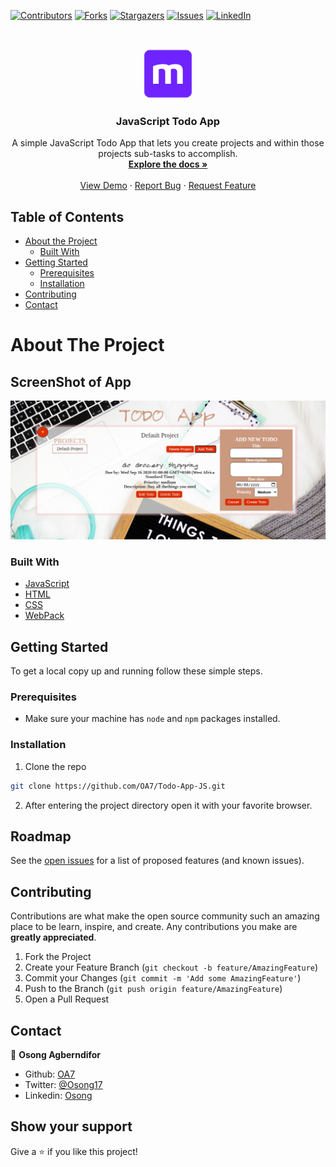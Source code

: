 [![Contributors][contributors-shield]][contributors-url]
[![Forks][forks-shield]][forks-url]
[![Stargazers][stars-shield]][stars-url]
[![Issues][issues-shield]][issues-url]
[![LinkedIn][linkedin-shield]][linkedin-url]



<!-- PROJECT LOGO -->
<br />
<p align="center">
  <a href="https://github.com/OA7/JS-Restaurant-Page">
    <img src="./dist/images/mLogo.png" alt="Logo" width="80" height="80">
  </a>

  <h3 align="center">JavaScript Todo App</h3>

  <p align="center">
    A simple JavaScript Todo App that lets you create projects and within those projects sub-tasks to accomplish.
    <br />
    <a href="https://github.com/OA7/Todo-App-JS"><strong>Explore the docs »</strong></a>
    <br />
    <br />
    <a href="">View Demo</a>
    ·
    <a href="https://github.com/OA7/Todo-App-JS/issues">Report Bug</a>
    ·
    <a href="https://github.com/OA7/Todo-App-JS/issues">Request Feature</a>
  </p>
</p>



<!-- TABLE OF CONTENTS -->
## Table of Contents

* [About the Project](#about-the-project)
  * [Built With](#built-with)
* [Getting Started](#getting-started)
  * [Prerequisites](#prerequisites)
  * [Installation](#installation)
* [Contributing](#contributing)
* [Contact](#contact)



<!-- ABOUT THE PROJECT -->
# About The Project

## ScreenShot of App
[![Product Name Screen Shot][product-screenshot]]()


### Built With

* [JavaScript](https://en.wikipedia.org/wiki/JavaScript)
* [HTML](https://en.wikipedia.org/wiki/HTML)
* [CSS](https://en.wikipedia.org/wiki/Cascading_Style_Sheets)
* [WebPack](https://webpack.js.org/)



<!-- GETTING STARTED -->
## Getting Started

To get a local copy up and running follow these simple steps.

### Prerequisites
- Make sure your machine has `node` and `npm` packages installed.

### Installation
 
1. Clone the repo
```sh
git clone https://github.com/OA7/Todo-App-JS.git
```
2. After entering the project directory open it with your favorite browser.

<!-- ROADMAP -->
## Roadmap

See the [open issues](https://github.com/OA7/Todo-App-JS/issues) for a list of proposed features (and known issues).



<!-- CONTRIBUTING -->
## Contributing

Contributions are what make the open source community such an amazing place to be learn, inspire, and create. Any contributions you make are **greatly appreciated**.

1. Fork the Project
2. Create your Feature Branch (`git checkout -b feature/AmazingFeature`)
3. Commit your Changes (`git commit -m 'Add some AmazingFeature'`)
4. Push to the Branch (`git push origin feature/AmazingFeature`)
5. Open a Pull Request


<!-- CONTACT -->
## Contact

👤 **Osong Agberndifor**

- Github: [OA7](https://github.com/OA7)
- Twitter: [@Osong17](https://twitter.com/Osong17)
- Linkedin: [Osong](https://linkedin.com/osong-agberndifor)


<!-- ACKNOWLEDGEMENTS -->
## Show your support

Give a ⭐️ if you like this project!




<!-- MARKDOWN LINKS & IMAGES -->
<!-- https://www.markdownguide.org/basic-syntax/#reference-style-links -->
[contributors-shield]: https://img.shields.io/github/contributors/OA7/Todo-App-JS.svg?style=flat-square
[contributors-url]: https://github.com/OA7/Todo-App-JS/graphs/contributors
[forks-shield]: https://img.shields.io/github/forks/OA7/Todo-App-JS.svg?style=flat-square
[forks-url]: https://github.com/OA7/Todo-App-JS/network/members
[stars-shield]: https://img.shields.io/github/stars/OA7/Todo-App-JS.svg?style=flat-square
[stars-url]: https://github.com/OA7/Todo-App-JS/stargazers
[issues-shield]: https://img.shields.io/github/issues/OA7/Todo-App-JS.svg?style=flat-square
[issues-url]: https://github.com/OA7/Todo-App-JS/issues
[linkedin-shield]: https://img.shields.io/badge/-LinkedIn-black.svg?style=flat-square&logo=linkedin&colorB=555
[linkedin-url]: https://linkedin.com/osong-agberndifor
[product-screenshot]: dist/images/screen.png
